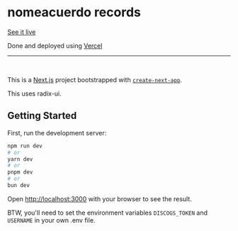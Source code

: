 # nomeacuerdo records

[See it live](https://discos.nomeacuerdo.co/)

Done and deployed using [Vercel](https://vercel.com/nomeacuerdos-projects/vinylist-v3)

<hr />
<br />

This is a [Next.js](https://nextjs.org/) project bootstrapped with [`create-next-app`](https://github.com/vercel/next.js/tree/canary/packages/create-next-app).

This uses radix-ui.

## Getting Started

First, run the development server:

```bash
npm run dev
# or
yarn dev
# or
pnpm dev
# or
bun dev
```

Open [http://localhost:3000](http://localhost:3000) with your browser to see the result.

BTW, you'll need to set the environment variables `DISCOGS_TOKEN` and `USERNAME` in your own .env file.
